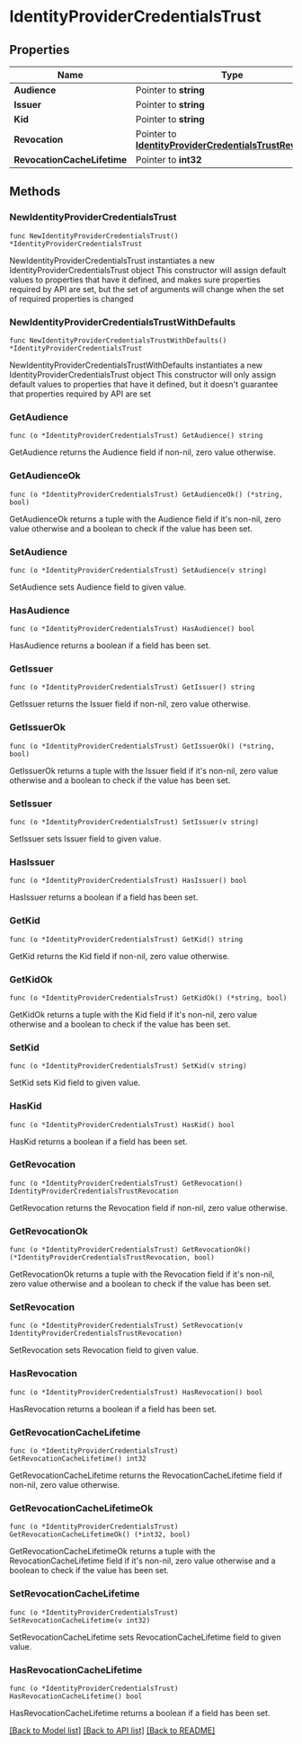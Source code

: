 # IdentityProviderCredentialsTrust

## Properties

Name | Type | Description | Notes
------------ | ------------- | ------------- | -------------
**Audience** | Pointer to **string** |  | [optional] 
**Issuer** | Pointer to **string** |  | [optional] 
**Kid** | Pointer to **string** |  | [optional] 
**Revocation** | Pointer to [**IdentityProviderCredentialsTrustRevocation**](IdentityProviderCredentialsTrustRevocation.md) |  | [optional] 
**RevocationCacheLifetime** | Pointer to **int32** |  | [optional] 

## Methods

### NewIdentityProviderCredentialsTrust

`func NewIdentityProviderCredentialsTrust() *IdentityProviderCredentialsTrust`

NewIdentityProviderCredentialsTrust instantiates a new IdentityProviderCredentialsTrust object
This constructor will assign default values to properties that have it defined,
and makes sure properties required by API are set, but the set of arguments
will change when the set of required properties is changed

### NewIdentityProviderCredentialsTrustWithDefaults

`func NewIdentityProviderCredentialsTrustWithDefaults() *IdentityProviderCredentialsTrust`

NewIdentityProviderCredentialsTrustWithDefaults instantiates a new IdentityProviderCredentialsTrust object
This constructor will only assign default values to properties that have it defined,
but it doesn't guarantee that properties required by API are set

### GetAudience

`func (o *IdentityProviderCredentialsTrust) GetAudience() string`

GetAudience returns the Audience field if non-nil, zero value otherwise.

### GetAudienceOk

`func (o *IdentityProviderCredentialsTrust) GetAudienceOk() (*string, bool)`

GetAudienceOk returns a tuple with the Audience field if it's non-nil, zero value otherwise
and a boolean to check if the value has been set.

### SetAudience

`func (o *IdentityProviderCredentialsTrust) SetAudience(v string)`

SetAudience sets Audience field to given value.

### HasAudience

`func (o *IdentityProviderCredentialsTrust) HasAudience() bool`

HasAudience returns a boolean if a field has been set.

### GetIssuer

`func (o *IdentityProviderCredentialsTrust) GetIssuer() string`

GetIssuer returns the Issuer field if non-nil, zero value otherwise.

### GetIssuerOk

`func (o *IdentityProviderCredentialsTrust) GetIssuerOk() (*string, bool)`

GetIssuerOk returns a tuple with the Issuer field if it's non-nil, zero value otherwise
and a boolean to check if the value has been set.

### SetIssuer

`func (o *IdentityProviderCredentialsTrust) SetIssuer(v string)`

SetIssuer sets Issuer field to given value.

### HasIssuer

`func (o *IdentityProviderCredentialsTrust) HasIssuer() bool`

HasIssuer returns a boolean if a field has been set.

### GetKid

`func (o *IdentityProviderCredentialsTrust) GetKid() string`

GetKid returns the Kid field if non-nil, zero value otherwise.

### GetKidOk

`func (o *IdentityProviderCredentialsTrust) GetKidOk() (*string, bool)`

GetKidOk returns a tuple with the Kid field if it's non-nil, zero value otherwise
and a boolean to check if the value has been set.

### SetKid

`func (o *IdentityProviderCredentialsTrust) SetKid(v string)`

SetKid sets Kid field to given value.

### HasKid

`func (o *IdentityProviderCredentialsTrust) HasKid() bool`

HasKid returns a boolean if a field has been set.

### GetRevocation

`func (o *IdentityProviderCredentialsTrust) GetRevocation() IdentityProviderCredentialsTrustRevocation`

GetRevocation returns the Revocation field if non-nil, zero value otherwise.

### GetRevocationOk

`func (o *IdentityProviderCredentialsTrust) GetRevocationOk() (*IdentityProviderCredentialsTrustRevocation, bool)`

GetRevocationOk returns a tuple with the Revocation field if it's non-nil, zero value otherwise
and a boolean to check if the value has been set.

### SetRevocation

`func (o *IdentityProviderCredentialsTrust) SetRevocation(v IdentityProviderCredentialsTrustRevocation)`

SetRevocation sets Revocation field to given value.

### HasRevocation

`func (o *IdentityProviderCredentialsTrust) HasRevocation() bool`

HasRevocation returns a boolean if a field has been set.

### GetRevocationCacheLifetime

`func (o *IdentityProviderCredentialsTrust) GetRevocationCacheLifetime() int32`

GetRevocationCacheLifetime returns the RevocationCacheLifetime field if non-nil, zero value otherwise.

### GetRevocationCacheLifetimeOk

`func (o *IdentityProviderCredentialsTrust) GetRevocationCacheLifetimeOk() (*int32, bool)`

GetRevocationCacheLifetimeOk returns a tuple with the RevocationCacheLifetime field if it's non-nil, zero value otherwise
and a boolean to check if the value has been set.

### SetRevocationCacheLifetime

`func (o *IdentityProviderCredentialsTrust) SetRevocationCacheLifetime(v int32)`

SetRevocationCacheLifetime sets RevocationCacheLifetime field to given value.

### HasRevocationCacheLifetime

`func (o *IdentityProviderCredentialsTrust) HasRevocationCacheLifetime() bool`

HasRevocationCacheLifetime returns a boolean if a field has been set.


[[Back to Model list]](../README.md#documentation-for-models) [[Back to API list]](../README.md#documentation-for-api-endpoints) [[Back to README]](../README.md)


